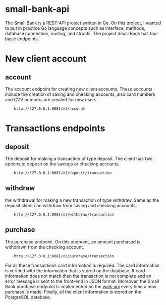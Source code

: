 # small-bank-api 
The Small Bank is a REST-API project written in Go. On this project, I wanted to put in practice Go language concepts such as interface, methods, database connection, routing, and structs. The project Small Bank has four basic endpoints.  

# New client account

## account
The account endpoint for creating new client accounts. These accounts include the creation of saving and checking accounts, also card numbers and CVV numbers are created for new users.
```
	http://127.0.0.1:8081/v1/account
```
# Transactions endpoints

## deposit
The deposit for making a  transaction of type deposit. The client has two options to deposit on the savings or checking accounts.
```
	http://127.0.0.1:8081/v1/deposit/transaction
```

## withdraw
the withdrawal for making a new transaction of type withdraw. Same as the deposit client can withdraw from saving and checking accounts.
```
	http://127.0.0.1:8081/v1/withdraw/transaction
```

## purchase
The purchase endpoint. On this endpoint, an amount purchased is withdrawn from the checking account.
```
	http://127.0.0.1:8081/v1/purchase/transaction
```

For all these transactions card information is required.  The card information is verified with the information that is stored on the database. If card information does not match then the transaction is not complete and an error message is sent to the front-end in JSON format. Moreover, the Small Bank purchase endpoint is implemented on the [walk-api](https://github.com/redmejia/walk-api) every time a new purchase is made. Finally, all the client information is stored on the PostgreSQL database.


 
 
 

